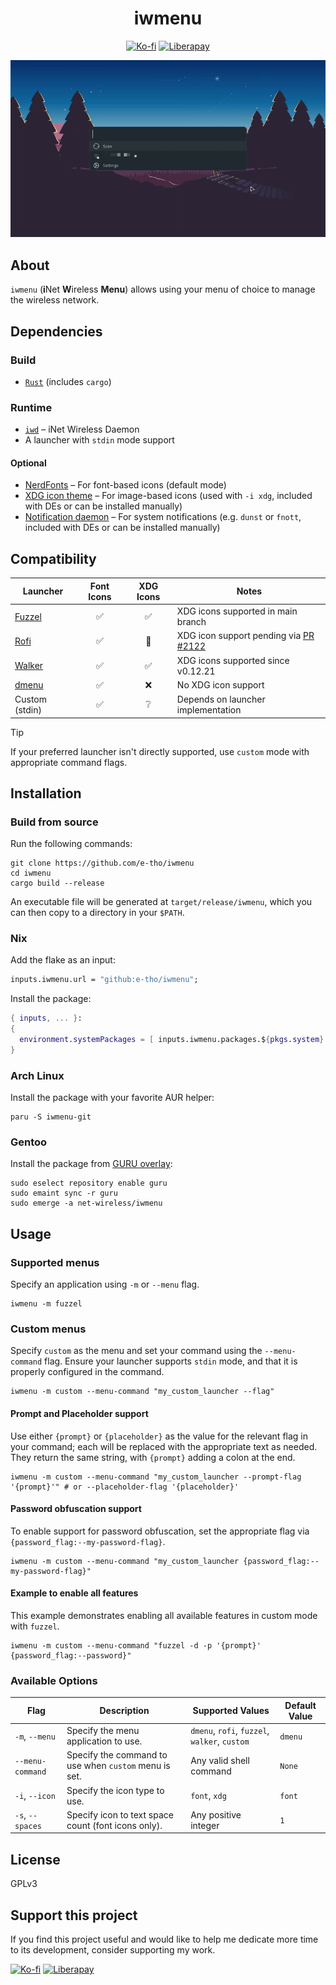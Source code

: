 <div align="center">
  <h1>iwmenu</h1>
  <p>
    <a href="https://ko-fi.com/e_tho"><img src="https://img.shields.io/badge/Ko--fi-F16061?style=flat&logo=ko-fi&logoColor=white" alt="Ko-fi"></a>
    <a href="https://liberapay.com/e-tho"><img src="https://img.shields.io/badge/Liberapay-F6C915?style=flat&logo=liberapay&logoColor=333333" alt="Liberapay"></a>
  </p>
  <img src="./assets/demo.gif" alt="Demonstration of iwmenu: a menu-driven Wi-Fi management interface" width="800">
</div>

## About

`iwmenu` (**i**Net **W**ireless **Menu**) allows using your menu of choice to manage the wireless network.

## Dependencies

### Build

- [`Rust`](https://www.rust-lang.org/) (includes `cargo`)

### Runtime

- [`iwd`](https://iwd.wiki.kernel.org) – iNet Wireless Daemon
- A launcher with `stdin` mode support

#### Optional

- [NerdFonts](https://www.nerdfonts.com/) – For font-based icons (default mode)
- [XDG icon theme](https://specifications.freedesktop.org/icon-theme-spec/latest) – For image-based icons (used with `-i xdg`, included with DEs or can be installed manually)
- [Notification daemon](https://specifications.freedesktop.org/notification-spec/latest/) – For system notifications (e.g. `dunst` or `fnott`, included with DEs or can be installed manually)

## Compatibility

| Launcher                                      | Font Icons | XDG Icons | Notes                                                                                 |
| --------------------------------------------- | :--------: | :-------: | ------------------------------------------------------------------------------------- |
| [Fuzzel](https://codeberg.org/dnkl/fuzzel)    |     ✅     |    ✅     | XDG icons supported in main branch                                                    |
| [Rofi](https://github.com/davatorium/rofi)    |     ✅     |    🔄     | XDG icon support pending via [PR #2122](https://github.com/davatorium/rofi/pull/2122) |
| [Walker](https://github.com/abenz1267/walker) |     ✅     |    ✅     | XDG icons supported since v0.12.21                                                    |
| [dmenu](https://tools.suckless.org/dmenu)     |     ✅     |    ❌     | No XDG icon support                                                                   |
| Custom (stdin)                                |     ✅     |    ❔     | Depends on launcher implementation                                                    |

> [!TIP]
> If your preferred launcher isn't directly supported, use `custom` mode with appropriate command flags.

## Installation

### Build from source

Run the following commands:

```shell
git clone https://github.com/e-tho/iwmenu
cd iwmenu
cargo build --release
```

An executable file will be generated at `target/release/iwmenu`, which you can then copy to a directory in your `$PATH`.

### Nix

Add the flake as an input:

```nix
inputs.iwmenu.url = "github:e-tho/iwmenu";
```

Install the package:

```nix
{ inputs, ... }:
{
  environment.systemPackages = [ inputs.iwmenu.packages.${pkgs.system}.default ];
}
```

### Arch Linux

Install the package with your favorite AUR helper:

```shell
paru -S iwmenu-git
```

### Gentoo

Install the package from [GURU overlay](https://wiki.gentoo.org/wiki/Project:GURU):

```shell
sudo eselect repository enable guru
sudo emaint sync -r guru
sudo emerge -a net-wireless/iwmenu
```

## Usage

### Supported menus

Specify an application using `-m` or `--menu` flag.

```shell
iwmenu -m fuzzel
```

### Custom menus

Specify `custom` as the menu and set your command using the `--menu-command` flag. Ensure your launcher supports `stdin` mode, and that it is properly configured in the command.

```shell
iwmenu -m custom --menu-command "my_custom_launcher --flag"
```

#### Prompt and Placeholder support

Use either `{prompt}` or `{placeholder}` as the value for the relevant flag in your command; each will be replaced with the appropriate text as needed. They return the same string, with `{prompt}` adding a colon at the end.

```shell
iwmenu -m custom --menu-command "my_custom_launcher --prompt-flag '{prompt}'" # or --placeholder-flag '{placeholder}'
```

#### Password obfuscation support

To enable support for password obfuscation, set the appropriate flag via `{password_flag:--my-password-flag}`.

```shell
iwmenu -m custom --menu-command "my_custom_launcher {password_flag:--my-password-flag}"
```

#### Example to enable all features

This example demonstrates enabling all available features in custom mode with `fuzzel`.

```shell
iwmenu -m custom --menu-command "fuzzel -d -p '{prompt}' {password_flag:--password}"
```

### Available Options

| Flag             | Description                                           | Supported Values                              | Default Value |
| ---------------- | ----------------------------------------------------- | --------------------------------------------- | ------------- |
| `-m`, `--menu`   | Specify the menu application to use.                  | `dmenu`, `rofi`, `fuzzel`, `walker`, `custom` | `dmenu`       |
| `--menu-command` | Specify the command to use when `custom` menu is set. | Any valid shell command                       | `None`        |
| `-i`, `--icon`   | Specify the icon type to use.                         | `font`, `xdg`                                 | `font`        |
| `-s`, `--spaces` | Specify icon to text space count (font icons only).   | Any positive integer                          | `1`           |

## License

GPLv3

## Support this project

If you find this project useful and would like to help me dedicate more time to its development, consider supporting my work.

[![Ko-fi](https://img.shields.io/badge/Ko--fi-F16061?style=for-the-badge&logo=ko-fi&logoColor=white)](https://ko-fi.com/e_tho)
[![Liberapay](https://img.shields.io/badge/Liberapay-F6C915?style=for-the-badge&logo=liberapay&logoColor=black)](https://liberapay.com/e-tho)

